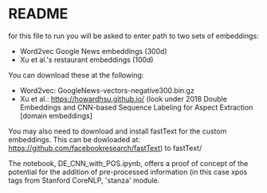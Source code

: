 # README

for this file to run you will be asked to enter path to two sets of embeddings:
- Word2vec Google News embeddings (300d)
- Xu et al.'s restaurant embeddings (100d)

You can download these at the following:

- Word2vec: GoogleNews-vectors-negative300.bin.gz 
- Xu et al.: https://howardhsu.github.io/ (look under 2018 Double Embeddings and CNN-based Sequence Labeling for Aspect Extraction [domain embeddings]

You may also need to download and install fastText for the custom embeddings. This can be dowloaded at: 
https://github.com/facebookresearch/fastText) to fastText/

The notebook, DE_CNN_with_POS.ipynb, offers a proof of concept of the potential for the addition of pre-processed information (in this case xpos tags from Stanford CoreNLP, 'stanza' module.
